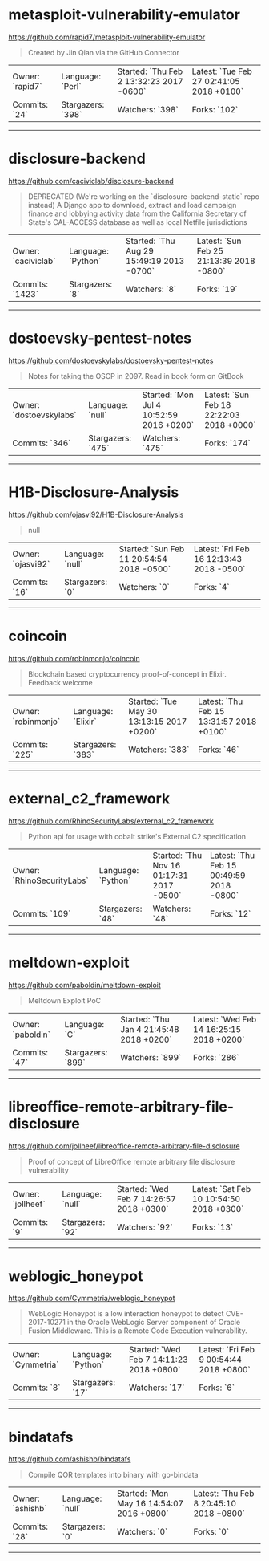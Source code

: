 # metasploit-vulnerability-emulator

https://github.com/rapid7/metasploit-vulnerability-emulator
<blockquote>
Created by Jin Qian via the GitHub Connector
</blockquote>

<table>
<tr><td>Owner: `rapid7`</td>
    <td>Language: `Perl`</td>
    <td>Started: `Thu Feb 2 13:32:23 2017 -0600`</td>
    <td>Latest: `Tue Feb 27 02:41:05 2018 +0100`</td></tr>
<tr><td>Commits: `24`</td>
    <td>Stargazers: `398`</td>
    <td>Watchers: `398`</td>
    <td>Forks: `102`</td></tr>
</table>

---

# disclosure-backend

https://github.com/caciviclab/disclosure-backend
<blockquote>
DEPRECATED (We're working on the `disclosure-backend-static` repo instead) A Django app to download, extract and load campaign finance and lobbying activity data from the California Secretary of State's CAL-ACCESS database as well as local Netfile jurisdictions
</blockquote>

<table>
<tr><td>Owner: `caciviclab`</td>
    <td>Language: `Python`</td>
    <td>Started: `Thu Aug 29 15:49:19 2013 -0700`</td>
    <td>Latest: `Sun Feb 25 21:13:39 2018 -0800`</td></tr>
<tr><td>Commits: `1423`</td>
    <td>Stargazers: `8`</td>
    <td>Watchers: `8`</td>
    <td>Forks: `19`</td></tr>
</table>

---

# dostoevsky-pentest-notes

https://github.com/dostoevskylabs/dostoevsky-pentest-notes
<blockquote>
Notes for taking the OSCP in 2097. Read in book form on GitBook
</blockquote>

<table>
<tr><td>Owner: `dostoevskylabs`</td>
    <td>Language: `null`</td>
    <td>Started: `Mon Jul 4 10:52:59 2016 +0200`</td>
    <td>Latest: `Sun Feb 18 22:22:03 2018 +0000`</td></tr>
<tr><td>Commits: `346`</td>
    <td>Stargazers: `475`</td>
    <td>Watchers: `475`</td>
    <td>Forks: `174`</td></tr>
</table>

---

# H1B-Disclosure-Analysis

https://github.com/ojasvi92/H1B-Disclosure-Analysis
<blockquote>
null
</blockquote>

<table>
<tr><td>Owner: `ojasvi92`</td>
    <td>Language: `null`</td>
    <td>Started: `Sun Feb 11 20:54:54 2018 -0500`</td>
    <td>Latest: `Fri Feb 16 12:13:43 2018 -0500`</td></tr>
<tr><td>Commits: `16`</td>
    <td>Stargazers: `0`</td>
    <td>Watchers: `0`</td>
    <td>Forks: `4`</td></tr>
</table>

---

# coincoin

https://github.com/robinmonjo/coincoin
<blockquote>
Blockchain based cryptocurrency proof-of-concept in Elixir. Feedback welcome
</blockquote>

<table>
<tr><td>Owner: `robinmonjo`</td>
    <td>Language: `Elixir`</td>
    <td>Started: `Tue May 30 13:13:15 2017 +0200`</td>
    <td>Latest: `Thu Feb 15 13:31:57 2018 +0100`</td></tr>
<tr><td>Commits: `225`</td>
    <td>Stargazers: `383`</td>
    <td>Watchers: `383`</td>
    <td>Forks: `46`</td></tr>
</table>

---

# external_c2_framework

https://github.com/RhinoSecurityLabs/external_c2_framework
<blockquote>
Python api for usage with cobalt strike's External C2 specification 
</blockquote>

<table>
<tr><td>Owner: `RhinoSecurityLabs`</td>
    <td>Language: `Python`</td>
    <td>Started: `Thu Nov 16 01:17:31 2017 -0500`</td>
    <td>Latest: `Thu Feb 15 00:49:59 2018 -0800`</td></tr>
<tr><td>Commits: `109`</td>
    <td>Stargazers: `48`</td>
    <td>Watchers: `48`</td>
    <td>Forks: `12`</td></tr>
</table>

---

# meltdown-exploit

https://github.com/paboldin/meltdown-exploit
<blockquote>
Meltdown Exploit PoC
</blockquote>

<table>
<tr><td>Owner: `paboldin`</td>
    <td>Language: `C`</td>
    <td>Started: `Thu Jan 4 21:45:48 2018 +0200`</td>
    <td>Latest: `Wed Feb 14 16:25:15 2018 +0200`</td></tr>
<tr><td>Commits: `47`</td>
    <td>Stargazers: `899`</td>
    <td>Watchers: `899`</td>
    <td>Forks: `286`</td></tr>
</table>

---

# libreoffice-remote-arbitrary-file-disclosure

https://github.com/jollheef/libreoffice-remote-arbitrary-file-disclosure
<blockquote>
Proof of concept of LibreOffice remote arbitrary file disclosure vulnerability
</blockquote>

<table>
<tr><td>Owner: `jollheef`</td>
    <td>Language: `null`</td>
    <td>Started: `Wed Feb 7 14:26:57 2018 +0300`</td>
    <td>Latest: `Sat Feb 10 10:54:50 2018 +0300`</td></tr>
<tr><td>Commits: `9`</td>
    <td>Stargazers: `92`</td>
    <td>Watchers: `92`</td>
    <td>Forks: `13`</td></tr>
</table>

---

# weblogic_honeypot

https://github.com/Cymmetria/weblogic_honeypot
<blockquote>
WebLogic Honeypot is a low interaction honeypot to detect CVE-2017-10271 in the Oracle WebLogic Server component of Oracle Fusion Middleware. This is a Remote Code Execution vulnerability.
</blockquote>

<table>
<tr><td>Owner: `Cymmetria`</td>
    <td>Language: `Python`</td>
    <td>Started: `Wed Feb 7 14:11:23 2018 +0800`</td>
    <td>Latest: `Fri Feb 9 00:54:44 2018 +0800`</td></tr>
<tr><td>Commits: `8`</td>
    <td>Stargazers: `17`</td>
    <td>Watchers: `17`</td>
    <td>Forks: `6`</td></tr>
</table>

---

# bindatafs

https://github.com/ashishb/bindatafs
<blockquote>
Compile QOR templates into binary with go-bindata
</blockquote>

<table>
<tr><td>Owner: `ashishb`</td>
    <td>Language: `null`</td>
    <td>Started: `Mon May 16 14:54:07 2016 +0800`</td>
    <td>Latest: `Thu Feb 8 20:45:10 2018 +0800`</td></tr>
<tr><td>Commits: `28`</td>
    <td>Stargazers: `0`</td>
    <td>Watchers: `0`</td>
    <td>Forks: `0`</td></tr>
</table>

---

